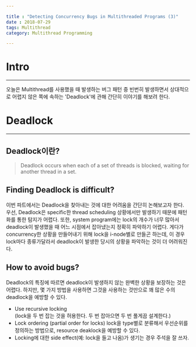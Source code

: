 ```yaml
---

title : "Detecting Concurrency Bugs in Multithreaded Programs (3)"
date : 2018-07-29
tags: Multithread
category: Multithread Programming

---
```


# Intro

---

오늘은 Multithread를 사용했을 때 발생하는 버그 패턴 중 빈번히 발생하면서 상대적으로 어렵지 않은 쪽에 속하는 'Deadlock'에 관해 간단히 이야기를 해보려 한다.
  
    
      
      



# Deadlock

---

## Deadlock이란?
> Deadlock  occurs when each of a set of threads is blocked, waiting for another thread in  a set.

## Finding Deadlock is difficult?
이번 파트에서는 Deadlock을 찾아내는 것에 대한 어려움을 간단히 논해보고자 한다.
우선, Deadlock은 specific한 thread scheduling 상황에서만 발생하기 때문에 패턴화를 통한 탐지가 어렵다. 또한, system program에는 lock의 개수가 너무 많아서 deadlock이 발생했을 때 어느 시점에서 잡아냈는지 정확히 파악하기 어렵다. 게다가 concurrency한 상황을 만들어내기 위해 lock을 i-node별로 만들곤 하는데, 이 경우 lock마다 종류가달라서  deadlock이 발생한 당시의 상황을 파악하는 것이 더 어려워진다.

## How to avoid bugs?
Deadlock의 특징에 따르면 deadlock이 발생하지 않는 완벽한 상황을 보장하는 것은 어렵다.
하지만, 몇 가지 방법을 사용하면 그것을 사용하는 것만으로 꽤 많은 수의 deadlock을 예방할 수 있다.
- Use recursive locking  
(lock을 두 번 잡는 것을 허용한다. 두 번 잡아으면 두 번 풀게끔 설계한다.)
- Lock ordering (partial order for locks)
lock을 type별로 분류해서 우선순위를 정의하는 방법으로, resource deaklock을 예방할 수 있다.
- Locking에 대한 side effect(예: lock을 들고 나옴)가 생기는 경우 주석을 잘 쓰자.
